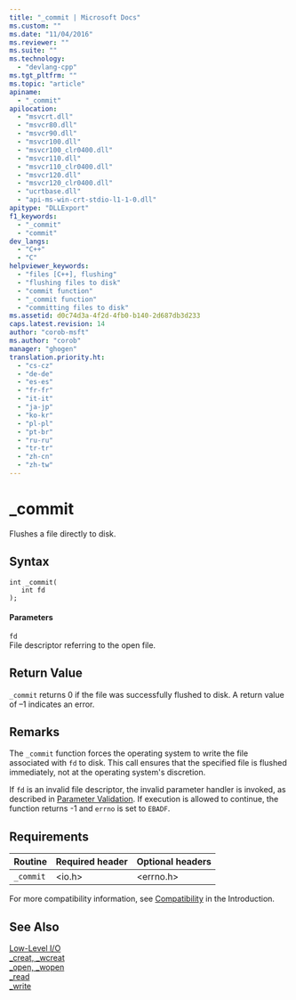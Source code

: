 ```yaml
---
title: "_commit | Microsoft Docs"
ms.custom: ""
ms.date: "11/04/2016"
ms.reviewer: ""
ms.suite: ""
ms.technology: 
  - "devlang-cpp"
ms.tgt_pltfrm: ""
ms.topic: "article"
apiname: 
  - "_commit"
apilocation: 
  - "msvcrt.dll"
  - "msvcr80.dll"
  - "msvcr90.dll"
  - "msvcr100.dll"
  - "msvcr100_clr0400.dll"
  - "msvcr110.dll"
  - "msvcr110_clr0400.dll"
  - "msvcr120.dll"
  - "msvcr120_clr0400.dll"
  - "ucrtbase.dll"
  - "api-ms-win-crt-stdio-l1-1-0.dll"
apitype: "DLLExport"
f1_keywords: 
  - "_commit"
  - "commit"
dev_langs: 
  - "C++"
  - "C"
helpviewer_keywords: 
  - "files [C++], flushing"
  - "flushing files to disk"
  - "commit function"
  - "_commit function"
  - "committing files to disk"
ms.assetid: d0c74d3a-4f2d-4fb0-b140-2d687db3d233
caps.latest.revision: 14
author: "corob-msft"
ms.author: "corob"
manager: "ghogen"
translation.priority.ht: 
  - "cs-cz"
  - "de-de"
  - "es-es"
  - "fr-fr"
  - "it-it"
  - "ja-jp"
  - "ko-kr"
  - "pl-pl"
  - "pt-br"
  - "ru-ru"
  - "tr-tr"
  - "zh-cn"
  - "zh-tw"
---
```

# _commit
Flushes a file directly to disk.  
  
## Syntax  
  
```  
int _commit(   
   int fd   
);  
```  
  
#### Parameters  
 `fd`  
 File descriptor referring to the open file.  
  
## Return Value  
 `_commit` returns 0 if the file was successfully flushed to disk. A return value of –1 indicates an error.  
  
## Remarks  
 The `_commit` function forces the operating system to write the file associated with `fd` to disk. This call ensures that the specified file is flushed immediately, not at the operating system's discretion.  
  
 If `fd` is an invalid file descriptor, the invalid parameter handler is invoked, as described in [Parameter Validation](../../c-runtime-library/parameter-validation.md). If execution is allowed to continue, the function returns -1 and `errno` is set to `EBADF`.  
  
## Requirements  
  
|Routine|Required header|Optional headers|  
|-------------|---------------------|----------------------|  
|`_commit`|\<io.h>|\<errno.h>|  
  
 For more compatibility information, see [Compatibility](../../c-runtime-library/compatibility.md) in the Introduction.  
  
## See Also  
 [Low-Level I/O](../../c-runtime-library/low-level-i-o.md)   
 [_creat, _wcreat](../../c-runtime-library/reference/creat-wcreat.md)   
 [_open, _wopen](../../c-runtime-library/reference/open-wopen.md)   
 [_read](../../c-runtime-library/reference/read.md)   
 [_write](../../c-runtime-library/reference/write.md)